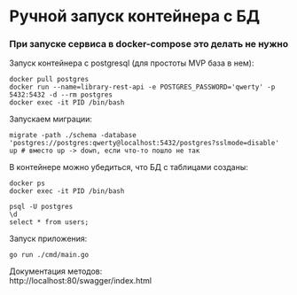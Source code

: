 # Ручной запуск контейнера с БД
### При запуске сервиса в docker-compose это делать не нужно
  
Запуск контейнера с postgresql (для простоты MVP база в нем):
```
docker pull postgres
docker run --name=library-rest-api -e POSTGRES_PASSWORD='qwerty' -p 5432:5432 -d --rm postgres
docker exec -it PID /bin/bash
```
Запускаем миграции:
```
migrate -path ./schema -database 'postgres://postgres:qwerty@localhost:5432/postgres?sslmode=disable' up # вместо up -> down, если что-то пошло не так
```
В контейнере можно убедиться, что БД с таблицами созданы:
```
docker ps
docker exec -it PID /bin/bash

psql -U postgres
\d
select * from users;
```

Запуск приложения:
```
go run ./cmd/main.go
```

Документация методов:  
http://localhost:80/swagger/index.html
